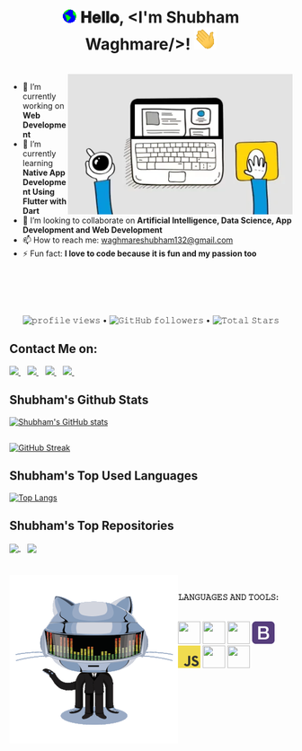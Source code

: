 <h1 align="center">
  <a target="_blank">
    <img src="https://github.com/imShub/imShub/blob/master/Earth.gif" width="24px" style="max-width:100%;">
  </a>
  𝐇𝐞𝐥𝐥𝐨, &lt;I'm Shubham Waghmare/&gt;!
  <a target="_blank">
    <img src="https://github.com/imShub/imShub/blob/master/Hi.gif" width="40px" />
  </a>
</h1>

<br/>
<a target="_blank">
  <img align="right" height="250" width="400" alt="GIF" src="https://github.com/imShub/imShub/blob/master/welcome.webp">
</a>

- 🔭 I’m currently working on **Web Development**
- 🌱 I’m currently learning **Native App Development Using Flutter with Dart**
- 👯 I’m looking to collaborate on **Artificial Intelligence, Data Science, App Development and Web Development**
- 📫 How to reach me: <a target="_blank" href="mailto:waghmareshubham132@gmail.com">
                        waghmareshubham132@gmail.com
                       </a>
- ⚡ Fun fact: **I love to code because it is fun and my passion too**
<br/>
<br/>
<br/>
<br/>
<p align="center">
  <img src="https://gpvc.arturio.dev/imShub" alt="𝚙𝚛𝚘𝚏𝚒𝚕𝚎 𝚟𝚒𝚎𝚠𝚜"> •  
  <img alt="𝙶𝚒𝚝𝙷𝚞𝚋 𝚏𝚘𝚕𝚕𝚘𝚠𝚎𝚛𝚜" src="https://img.shields.io/github/followers/imShub?label=Followers&style=social"> •   
  <img src="https://img.shields.io/github/stars/imShub?label=Stars" alt="𝚃𝚘𝚝𝚊𝚕 𝚂𝚝𝚊𝚛𝚜">
</p>


## Contact Me on:
<a target="_blank" href="https://www.linkedin.com/in/shubham-waghmare-907b2422a/">
    <img src="https://cdn-icons-png.flaticon.com/512/174/174857.png" width="60px" />
</a>&nbsp;&nbsp;
<a target="_blank" href="https://www.instagram.com/_shhubham._/">
    <img src="https://upload.wikimedia.org/wikipedia/commons/thumb/a/a5/Instagram_icon.png/1024px-Instagram_icon.png" width="60px" />
</a>&nbsp;&nbsp;
<a target="_blank" href="https://github.com/imShub">
    <img src="https://camo.githubusercontent.com/b079fe922f00c4b86f1b724fbc2e8141c468794ce8adbc9b7456e5e1ad09c622/68747470733a2f2f6564656e742e6769746875622e696f2f537570657254696e7949636f6e732f696d616765732f7376672f6769746875622e737667" width="60px" />
</a>&nbsp;&nbsp;
<a target="_blank" href="https://stackoverflow.com/users/16026248/shubham-waghmare">
    <img src="https://cdn3.iconfinder.com/data/icons/inficons/512/stackoverflow.png" width="60px"/>
</a>&nbsp;&nbsp;

## Shubham's Github Stats
[![Shubham's GitHub stats](https://github-readme-stats.vercel.app/api?username=imShub&show_icons=true&theme=tokyonight)](https://github.com/anuraghazra/github-readme-stats)

## 
[![GitHub Streak](https://github-readme-streak-stats.herokuapp.com/?user=imShub)](https://git.io/streak-stats)

## Shubham's Top Used Languages
[![Top Langs](https://github-readme-stats.vercel.app/api/top-langs/?username=imShub&show_icons=true&theme=radical&langs_count=5&hide=hack)](https://github.com/anuraghazra/github-readme-stats)

## Shubham's Top Repositories
<a href="https://github.com/anuraghazra/github-readme-stats">
  <img align="center" src="https://github-readme-stats.vercel.app/api/pin/?username=imShub&show_owner=true&show_icons=true&repo=Flutter_catlog&theme=dark" />
</a>&nbsp;&nbsp;
<a href="https://github.com/anuraghazra/convoychat">
  <img align="center" src="https://github-readme-stats.vercel.app/api/pin/?username=imShub&show_icons=true&show_owner=true&repo=Website_Design&theme=dark" />
</a>


#

<a target="_blank"><img align="left" height="300" width="300" alt="𝙶𝙸𝙵" src="https://github.com/imShub/imShub/blob/master/github.gif"></a>
<br/>

**𝙻𝙰𝙽𝙶𝚄𝙰𝙶𝙴𝚂 𝙰𝙽𝙳 𝚃𝙾𝙾𝙻𝚂:**  
<br/>
<br/>
<code><img height="40" width="40" src="https://www.naveedashfaq.me/img/c++.png"></code>
<code><img height="40" width="40" src="https://cdn-icons-png.flaticon.com/512/732/732212.png"></code>
<code><img height="40" width="40" src="https://cdn.iconscout.com/icon/free/png-256/css-131-722685.png"></code>
<code><img height="40" width="40" src="https://raw.githubusercontent.com/github/explore/80688e429a7d4ef2fca1e82350fe8e3517d3494d/topics/bootstrap/bootstrap.png"></code>
<code><img height="40" width="40" src="https://raw.githubusercontent.com/github/explore/80688e429a7d4ef2fca1e82350fe8e3517d3494d/topics/javascript/javascript.png"></code>
<code><img height="40" width="40" src="https://upload.wikimedia.org/wikipedia/commons/thumb/3/3f/Git_icon.svg/1024px-Git_icon.svg.png"></code>
<code><img height="40" width="40" src="https://camo.githubusercontent.com/b079fe922f00c4b86f1b724fbc2e8141c468794ce8adbc9b7456e5e1ad09c622/68747470733a2f2f6564656e742e6769746875622e696f2f537570657254696e7949636f6e732f696d616765732f7376672f6769746875622e737667"></code>

<br/>

#

